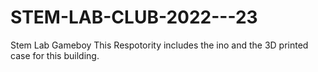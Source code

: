 # STEM-LAB-CLUB-2022---23
Stem Lab Gameboy
This Respotority includes the ino and the 3D printed case for this building.
